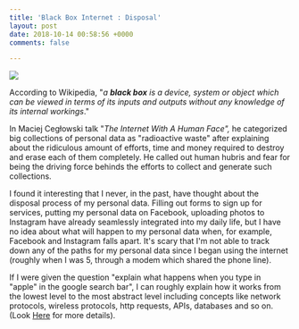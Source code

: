 ```yaml
---
title: 'Black Box Internet : Disposal'
layout: post
date: 2018-10-14 00:58:56 +0000
comments: false

---
```

![](https://s3.amazonaws.com/ezoic-site-content/blog/wp-content/uploads/2017/07/20085706/Screen_Shot_2013_04_03_at_12.36.55_PM.png)

According to Wikipedia, "_a **black box** is a device, system or object which can be viewed in terms of its inputs and outputs without any knowledge of its internal workings_."

In Maciej Cegłowski talk "_The Internet With A Human Face",_ he categorized big collections of personal data as "radioactive waste" after explaining about the ridiculous amount of efforts, time and money required to destroy and erase each of them completely. He called out human hubris and fear for being the driving force behinds the efforts to collect and generate such collections. 

I found it interesting that I never, in the past, have thought about the disposal process of my personal data. Filling out forms to sign up for services, putting my personal data on Facebook, uploading photos to Instagram have already seamlessly integrated into my daily life, but I have no idea about what will happen to my personal data when, for example, Facebook and Instagram falls apart. It's scary that I'm not able to track down any of the paths for my personal data since I began using the internet (roughly when I was 5, through a modem which shared the phone line).  
  
If I were given the question "explain what happens when you type in "apple" in the google search bar", I can roughly explain how it works from the lowest level to the most abstract level including concepts like network protocols, wireless protocols, http requests, APIs, databases and so on.  (Look [Here](https://github.com/alex/what-happens-when) for more details). 